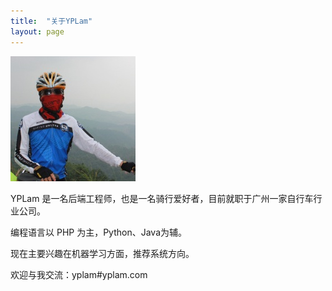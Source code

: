 ```yaml
---
title:  "关于YPLam"
layout: page
---
```


![yplam](/assets/yplam.jpg)

YPLam 是一名后端工程师，也是一名骑行爱好者，目前就职于广州一家自行车行业公司。

编程语言以 PHP 为主，Python、Java为辅。

现在主要兴趣在机器学习方面，推荐系统方向。

欢迎与我交流：yplam#yplam.com
